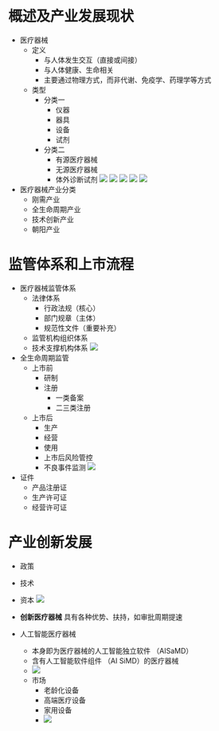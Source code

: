 # 概述及产业发展现状
* 医疗器械
	* 定义
		* 与人体发生交互（直接或间接）
		* 与人体健康、生命相关
		* 主要通过物理方式，而非代谢、免疫学、药理学等方式
	* 类型
		* 分类一
			* 仪器
			* 器具
			* 设备
			* 试剂
		* 分类二
			* 有源医疗器械
			* 无源医疗器械
			* 体外诊断试剂
![](IMG_0486.jpeg)
![](IMG_0487.jpeg)
![](IMG_0488.jpeg)
![](IMG_0489.jpeg)
![](IMG_0490.jpeg)
* 医疗器械产业分类
	* 刚需产业
	* 全生命周期产业
	* 技术创新产业
	* 朝阳产业
# 监管体系和上市流程
* 医疗器械监管体系
	* 法律体系
		* 行政法规（核心）
		* 部门规章（主体）
		* 规范性文件（重要补充）
	* 监管机构组织体系
	* 技术支撑机构体系
	![](IMG_0491.jpeg)
* 全生命周期监管
	* 上市前
		* 研制
		* 注册
			* 一类备案
			* 二三类注册
	* 上市后
		* 生产
		* 经营
		* 使用
		* 上市后风险管控
		* 不良事件监测
![](IMG_0492.jpeg)
* 证件
	* 产品注册证
	* 生产许可证
	* 经营许可证
# 产业创新发展
* 政策
* 技术
* 资本
![](image.jpg)

* **创新医疗器械** 具有各种优势、扶持，如审批周期提速
* 人工智能医疗器械
	* 本身即为医疗器械的人工智能独立软件 （AISaMD）
	* 含有人工智能软件组件 （AI SiMD）的医疗器械
	* ![](IMG_0493.jpeg)
	* 市场
		* 老龄化设备
		* 高端医疗设备
		* 家用设备
		* ![](image%201.jpg)
